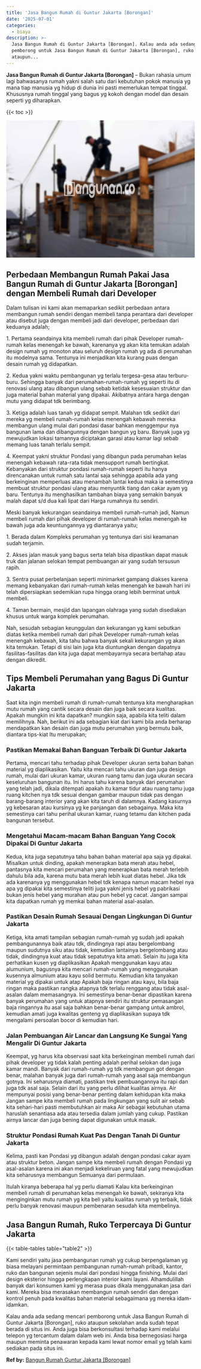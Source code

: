 ```yaml
---
title: 'Jasa Bangun Rumah di Guntur Jakarta [Borongan]'
date: '2025-07-01'
categories:
  - biaya
description: >-
  Jasa Bangun Rumah di Guntur Jakarta [Borongan]. Kalau anda ada sedang mencari
  pemborong untuk Jasa Bangun Rumah di Guntur Jakarta [Borongan], ruko
  ataupun...
---
```


**Jasa Bangun Rumah di Guntur Jakarta \[Borongan\]** – Bukan rahasia umum lagi bahwasanya rumah yakni salah satu dari kebutuhan pokok manusia yg mana tiap manusia yg hidup di dunia ini pasti memerlukan tempat tinggal. Khususnya rumah tinggal yang bagus yg kokoh dengan model dan desain seperti yg diharapkan.

{{< toc >}}

![Jasa Bangun Rumah di Guntur Jakarta [Borongan]](/images/borong-bangunan-13.png)

## Perbedaan Membangun Rumah Pakai Jasa Bangun Rumah di Guntur Jakarta \[Borongan\] dengan Membeli Rumah dari Developer

Dalam tulisan ini kami akan memaparkan sedikit perbedaan antara membangun rumah sendiri dengan membeli tanpa perantara dari developer atau disebut juga dengan membeli jadi dari developer, perbedaan dari keduanya adalah;

1\. Pertama seandainya kita membeli rumah dari pihak Developer rumah-rumah kelas menengah ke bawah, karenanya yg akan kita temukan adalah design rumah yg monoton atau seluruh design rumah yg ada di perumahan itu modelnya sama. Tentunya ini menjadikan kita kurang puas dengan desain rumah yg didapatkan.

2\. Kedua yakni waktu pembangunan yg terlalu tergesa-gesa atau terburu-buru. Sehingga banyak dari perumahan-rumah-rumah yg seperti itu di renovasi ulang atau dibangun ulang sebab ketidak kesesuaian struktur dan juga material bahan material yang dipakai. Akibatnya antara harga dengan mutu yang didapat tdk berimbang.

3\. Ketiga adalah luas tanah yg didapat sempit. Malahan tdk sedikit dari mereka yg membeli rumah-rumah kelas menengah kebawah mereka membangun ulang mulai dari pondasi dasar bahkan menggempur nya bangunan lama dan dibangunnya dengan bangun yg baru. Banyak juga yg mewujudkan lokasi tamannya diciptakan garasi atau kamar lagi sebab memang luas tanah terlalu sempit.

4\. Keempat yakni struktur Pondasi yang dibangun pada perumahan kelas menengah kebawah rata-rata tidak mensupport rumah bertingkat. Kebanyakan dari struktur pondasi rumah-rumah seperti itu hanya direncanakan untuk rumah satu lantai saja sehingga apabila ada yang berkeinginan memperluas atau menambah lantai kedua maka ia semestinya membuat struktur pondasi ulang atau menyuntik tiang dan cakar ayam yg baru. Tentunya itu menghasilkan tambahan biaya yang semakin banyak malah dapat s/d dua kali lipat dari Harga rumahnya itu sendiri.

Meski banyak kekurangan seandainya membeli rumah-rumah jadi, Namun membeli rumah dari pihak developer di rumah-rumah kelas menengah ke bawah juga ada keuntungannya yg diantaranya yaitu;

1\. Berada dalam Kompleks perumahan yg tentunya dari sisi keamanan sudah terjamin.

2\. Akses jalan masuk yang bagus serta telah bisa dipastikan dapat masuk truk dan jalanan selokan tempat pembuangan air yang sudah tersusun rapih.

3\. Sentra pusat perbelanjaan seperti minimarket gampang diakses karena memang kebanyakan dari rumah-rumah kelas menengah ke bawah hari ini telah dipersiapkan sedemikian rupa hingga orang lebih berminat untuk membeli.

4\. Taman bermain, mesjid dan lapangan olahraga yang sudah disediakan khusus untuk warga komplek perumahan.

Nah, sesudah sebagian keunggulan dan kekurangan yg kami sebutkan diatas ketika membeli rumah dari pihak Developer rumah-rumah kelas menengah kebawah, kita tahu bahwa banyak sekali kekurangan yg akan kita temukan. Tetapi di sisi lain juga kita diuntungkan dengan dapatnya fasilitas-fasilitas dan kita juga dapat membayarnya secara bertahap atau dengan dikredit.

## Tips Membeli Perumahan yang Bagus Di Guntur Jakarta

Saat kita ingin membeli rumah di rumah-rumah tentunya kita mengharapkan mutu rumah yang cantik secara desain dan juga baik secara kualitas. Apakah mungkin ini kita dapatkan? mungkin saja, apabila kita teliti dalam memilihnya. Nah, berikut ini ada sebagian kiat dari kami bila anda berharap mendapatkan kan desain dan juga mutu perumahan yang bermutu baik, diantara tips-kiat Itu merupakan;

### Pastikan Memakai Bahan Banguan Terbaik Di Guntur Jakarta

Pertama, mencari tahu terhadap pihak Developer ukuran serta bahan bahan material yg diaplikasikan. Yaitu kita mencari tahu ukuran dan juga design rumah, mulai dari ukuran kamar, ukuran ruang tamu dan juga ukuran secara keseluruhan bangunan itu. Ini harus tahu karena banyak dari perumahan yang telah jadi, dikala ditempati apakah itu kamar tidur atau ruang tamu juga ruang kitchen nya tdk sesuai dengan gambar maupun tidak pas dengan barang-barang interior yang akan kita taruh di dalamnya. Kadang kasurnya yg kebesaran atau kursinya yg ke panjangan dan sebagainya. Maka kita semestinya cari tahu perihal ukuran kamar, ruang tetamu dan kitchen pada bangunan tersebut.

### Mengetahui Macam-macam Bahan Banguan Yang Cocok Dipakai Di Guntur Jakarta

Kedua, kita juga sepatutnya tahu bahan bahan material apa saja yg dipakai. Misalkan untuk dinding, apakah menerapkan bata merah atau hebel, pantasnya kita mencari perumahan yang menerapkan bata merah terlebih dahulu bila ada, karena mutu bata merah lebih kuat diatas hebel. Jika tdk ada karenanya yg menggunakan hebel tdk kenapa namun macam hebel nya apa yg dipakai kita semestinya teliti juga yakni jenis hebel yg pabrikasi bukan jenis hebel yang murahan atau pun hebel yg cacat. Jangan sampai kita dapatkan rumah yg memkai bahan material asal-asalan.

### Pastikan Desain Rumah Sesauai Dengan Lingkungan Di Guntur Jakarta

Ketiga, kita amati tampilan sebagian rumah-rumah yg sudah jadi apakah pembangunannya baik atau tdk, dindingnya rapi atau bergelombang maupun sudutnya siku atau tidak, kemudian lantainya bergelombang atau tidak, dindingnya kuat atau tidak sepatutnya kita amati. Selain itu juga kita perhatikan kusen yg diaplikasikan Apakah menggunakan kayu atau alumunium, bagusnya kita mencari rumah-rumah yang menggunakan kusennya almunium atau kayu solid bermutu. Kemudian kita tanyakan material yg dipakai untuk atap Apakah baja ringan atau kayu, bila baja ringan maka pastikan rangka atapnya tdk terlalu renggang atau tidak asal-asalan dalam memasangnya. Ini semestinya benar-benar dipastikan karena banyak perumahan yang untuk atapnya sendiri itu struktur pemasangan baja ringannya itu asal saja bahkan benar-benar gampang untuk ambrol, kemudian amati juga kwalitas genteng yg diaplikasikan supaya tdk mengalami persoalan bocor di kemudian hari.

### Jalan Pembuangan Air Lancar dan Langsung Ke Sungai Yang Mengalir Di Guntur Jakarta

Keempat, yg harus kita observasi saat kita berkeinginan membeli rumah dari pihak developer yg tidak kalah penting adalah perihal selokan dan juga kamar mandi. Banyak dari rumah-rumah yg tdk membangun got dengan benar, malahan banyak juga dari rumah-rumah yang asal saja membangun gotnya. Ini seharusnya diamati, pastikan trek pembuangannya itu rapi dan juga tdk asal saja. Selain dari itu yang perlu dilihat kualitas airnya. Air mempunyai posisi yang benar-benar penting dalam kehidupan kita maka Jangan sampe kita membeli rumah pada lingkungan yang sulit air sebab kita sehari-hari pasti membutuhkan air maka Air sebagai kebutuhan utama haruslah senantiasa ada atau tersedia dalam jumlah yang cukup. Pastikan airnya lancar dan juga bening dapat digunakan untuk masak.

### Struktur Pondasi Rumah Kuat Pas Dengan Tanah Di Guntur Jakarta

Kelima, pasti kan Pondasi yg dibangun adalah dengan pondasi cakar ayam atau struktur beton. Jangan sampe kita membeli rumah dengan Pondasi yg asal-asalan karena ini akan menjadi kekeliruan yang fatal yang mewujudkan kita seharusnya membangun Semuanya dari permulaan.

Itulah kiranya beberapa hal yg perlu diamati Kalau kita berkeinginan membeli rumah di perumahan kelas menengah ke bawah, sekiranya kita menginginkan mutu rumah yg kita beli yaitu kualitas rumah yg terbaik, tidak perlu banyak renovasi maupun pembenaran sesudah kita membelinya.

## Jasa Bangun Rumah, Ruko Terpercaya Di Guntur Jakarta

{{< table-tables table="table2" >}}

Kami sendiri yaitu jasa pembangunan rumah yg cukup berpengalaman yg biasa melayani permintaan pembangunan rumah-rumah pribadi, kantor, ruko dan bangunan sejenis mulai dari pondasi hingga finishing. Mulai dari design eksterior hingga perlengkapan interior kami layani. Alhamdulillah banyak dari konsumen kami yg merasa puas dikala menggunakan jasa dari kami. Mereka bisa merasakan membangun rumah sendiri dan dengan kontrol penuh pada kwalitas bahan material sebagaimana yg mereka idam-idamkan.

Kalau anda ada sedang mencari pemborong untuk Jasa Bangun Rumah di Guntur Jakarta \[Borongan\], ruko ataupun sekolahan anda sudah tepat berada di situs ini. Anda juga bisa berkonsultasi terhadap kami melalui telepon yg tercantum dalam dalam web ini. Anda bisa bernegosiasi harga maupun meminta penawaran kepada kami lewat nomor email yg telah kami sediakan pada situs ini.

**Ref by:** [Bangun Rumah Guntur Jakarta [Borongan]](https://id.wikipedia.org/wiki/Bangun)
